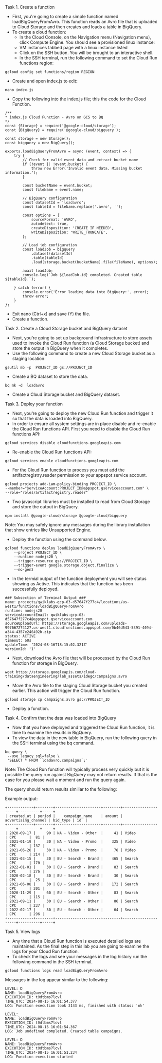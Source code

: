 Task 1. Create a function
* First, you're going to create a simple function named loadBigQueryFromAvro. This function reads an Avro file that is uploaded to Cloud Storage and then creates and loads a table in BigQuery.
* To create a cloud function:
    - In the Cloud Console, on the Navigation menu (Navigation menu), click Compute Engine. You should see a provisioned linux instance:
    - VM instances tabbed page with a linux instance listed
    - Click on the SSH button. You will be brought to an interactive shell.
    - In the SSH terminal, run the following command to set the Cloud Run functions region:
```
gcloud config set functions/region REGION
```
* Create and open index.js to edit:
```
nano index.js
```
* Copy the following into the index.js file; this the code for the Cloud Function.
```
/**
* index.js Cloud Function - Avro on GCS to BQ
*/
const {Storage} = require('@google-cloud/storage');
const {BigQuery} = require('@google-cloud/bigquery');

const storage = new Storage();
const bigquery = new BigQuery();

exports.loadBigQueryFromAvro = async (event, context) => {
    try {
        // Check for valid event data and extract bucket name
        if (!event || !event.bucket) {
            throw new Error('Invalid event data. Missing bucket information.');
        }

        const bucketName = event.bucket;
        const fileName = event.name;

        // BigQuery configuration
        const datasetId = 'loadavro';
        const tableId = fileName.replace('.avro', ''); 

        const options = {
            sourceFormat: 'AVRO',
            autodetect: true, 
            createDisposition: 'CREATE_IF_NEEDED',
            writeDisposition: 'WRITE_TRUNCATE',     
        };

        // Load job configuration
        const loadJob = bigquery
            .dataset(datasetId)
            .table(tableId)
            .load(storage.bucket(bucketName).file(fileName), options);

        await loadJob;
        console.log(`Job ${loadJob.id} completed. Created table ${tableId}.`);

    } catch (error) {
        console.error('Error loading data into BigQuery:', error);
        throw error; 
    }
};
```
* Exit nano (Ctrl+x) and save (Y) the file.
* Create a function.

Task 2. Create a Cloud Storage bucket and BigQuery dataset
* Next, you're going to set up background infrastructure to store assets used to invoke the Cloud Run function (a Cloud Storage bucket) and store the output in BigQuery when it completes.
* Use the following command to create a new Cloud Storage bucket as a staging location:
```
gsutil mb -p  PROJECT_ID gs://PROJECT_ID
```
* Create a BQ dataset to store the data.
```
bq mk -d  loadavro
```
* Create a Cloud Storage bucket and BigQuery dataset.

Task 3. Deploy your function
* Next, you're going to deploy the new Cloud Run function and trigger it so that the data is loaded into BigQuery.
* In order to ensure all system settings are in place disable and re-enable the Cloud Run functions API. First you need to disable the Cloud Run functions API:
```
gcloud services disable cloudfunctions.googleapis.com
```
* Re-enable the Cloud Run functions API:
```
gcloud services enable cloudfunctions.googleapis.com
```
* For the Cloud Run function to process you must add the artifactregistry.reader permission to your appspot service account.
```
gcloud projects add-iam-policy-binding PROJECT_ID \
--member="serviceAccount:PROJECT_ID@appspot.gserviceaccount.com" \
--role="roles/artifactregistry.reader"
```
* Two javascript libraries must be installed to read from Cloud Storage and store the output in BigQuery.
```
npm install @google-cloud/storage @google-cloud/bigquery
```
Note: You may safely ignore any messages during the library installation that show entries like Unsupported Engine.
* Deploy the function using the command below.
```
gcloud functions deploy loadBigQueryFromAvro \
    --project PROJECT_ID \
    --runtime nodejs20 \
    --trigger-resource gs://PROJECT_ID \
    --trigger-event google.storage.object.finalize \
    --no-gen2
```
* In the termial output of the function deployment you will see status showing as Active. This indicates that the function has been successfully deployed.
```
### Subsection of Terminal Output ###
name: projects/qwiklabs-gcp-03-d57647f277c4/locations/us-west1/functions/loadBigQueryFromAvro
runtime: nodejs20
serviceAccountEmail: qwiklabs-gcp-03-d57647f277c4@appspot.gserviceaccount.com
sourceUploadUrl: https://storage.googleapis.com/uploads-997667274127.us-west1.cloudfunctions.appspot.com/0b46d543-5391-4094-a344-4357e246492b.zip
status: ACTIVE
timeout: 60s
updateTime: '2024-08-16T18:15:02.321Z'
versionId: '1'
```
* Next, download the Avro file that will be processed by the Cloud Run function for storage in BigQuery.
```
wget https://storage.googleapis.com/cloud-training/dataengineering/lab_assets/idegc/campaigns.avro
```
* Move the Avro file to the staging Cloud Storage bucket you created earlier. This action will trigger the Cloud Run function.
```
gcloud storage cp campaigns.avro gs://PROJECT_ID
```
* Deploy a function.

Task 4. Confirm that the data was loaded into BigQuery
* Now that you have deployed and triggered the Cloud Run function, it is time to examine the results in BigQuery.
* To view the data in the new table in BigQuery, run the following query in the SSH terminal using the bq command.
```
bq query \
 --use_legacy_sql=false \
 'SELECT * FROM `loadavro.campaigns`;'
```
Note: The Cloud Run function will typically process very quickly but it is possible the query run against BigQuery may not return results. If that is the case for you please wait a moment and run the query again.

The query should return results similiar to the following:

Example output:
```
+------------+--------+---------------------+--------+---------------------+----------+-----+
| created_at | period |    campaign_name    | amount | advertising_channel | bid_type | id  |
+------------+--------+---------------------+--------+---------------------+----------+-----+
| 2020-09-17 |     90 | NA - Video - Other  |     41 | Video               | CPC      |  81 |
| 2021-01-19 |     30 | NA - Video - Promo  |    325 | Video               | CPC      | 137 |
| 2021-06-28 |     30 | NA - Video - Promo  |     78 | Video               | CPC      | 214 |
| 2021-03-15 |     30 | EU - Search - Brand |    465 | Search              | CPC      | 170 |
| 2022-01-01 |     30 | EU - Search - Brand |     83 | Search              | CPC      | 276 |
| 2020-02-18 |     30 | EU - Search - Brand |     30 | Search              | CPC      |  25 |
| 2021-06-08 |     30 | EU - Search - Brand |    172 | Search              | CPC      | 201 |
| 2020-11-29 |     60 | EU - Search - Other |     83 | Search              | CPC      | 115 |
| 2021-09-11 |     30 | EU - Search - Other |     86 | Search              | CPC      | 237 |
| 2022-02-17 |     30 | EU - Search - Other |     64 | Search              | CPC      | 296 |
+------------+--------+---------------------+--------+---------------------+----------+-----+
```
Task 5. View logs
* Any time that a Cloud Run function is executed detailed logs are maintained. As the final step in this lab you are going to examine the logs for your Cloud Run function.
* To check the logs and see your messages in the log history run the following command in the SSH terminal.
```
gcloud functions logs read loadBigQueryFromAvro
```
Messages in the log appear similar to the following:
```
LEVEL: D
NAME: loadBigQueryFromAvro
EXECUTION_ID: t0dtbms7lcvl
TIME_UTC: 2024-08-15 16:01:54.377
LOG: Function execution took 3143 ms, finished with status: 'ok'

LEVEL: 
NAME: loadBigQueryFromAvro
EXECUTION_ID: t0dtbms7lcvl
TIME_UTC: 2024-08-15 16:01:54.367
LOG: Job undefined completed. Created table campaigns.

LEVEL: D
NAME: loadBigQueryFromAvro
EXECUTION_ID: t0dtbms7lcvl
TIME_UTC: 2024-08-15 16:01:51.234
LOG: Function execution started
```
